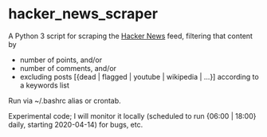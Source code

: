 # hacker_news_scraper

A Python 3 script for scraping the [Hacker News](https://news.ycombinator.com/news) feed, filtering that content by

* number of points, and/or
* number of comments, and/or
* excluding posts [{dead | flagged | youtube | wikipedia | ...}] according to a keywords list

Run via ~/.bashrc alias or crontab.

Experimental code; I will monitor it locally (scheduled to run {06:00 | 18:00} daily, starting 2020-04-14) for bugs, etc.
